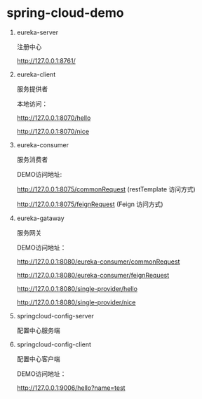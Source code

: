 # spring-cloud-demo
1. eureka-server

   注册中心

   http://127.0.0.1:8761/


2. eureka-client
   
   服务提供者

   本地访问：

   http://127.0.0.1:8070/hello
   
   http://127.0.0.1:8070/nice


3. eureka-consumer

   服务消费者
   
   DEMO访问地址: 
   
   http://127.0.0.1:8075/commonRequest (restTemplate 访问方式)
   
   http://127.0.0.1:8075/feignRequest (Feign 访问方式)


4. eureka-gataway

   服务网关
   
   DEMO访问地址：

   http://127.0.0.1:8080/eureka-consumer/commonRequest
   
   http://127.0.0.1:8080/eureka-consumer/feignRequest

   http://127.0.0.1:8080/single-provider/hello

   http://127.0.0.1:8080/single-provider/nice


5. springcloud-config-server

   配置中心服务端


6. springcloud-config-client

   配置中心客户端

   DEMO访问地址：

   http://127.0.0.1:9006/hello?name=test
